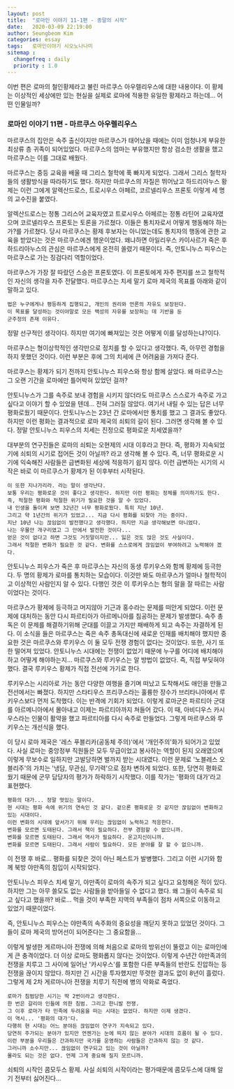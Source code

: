 ```yaml
---
layout: post
title:  "로마인 이야기 11-1편 - 종말의 시작"
date:   2020-03-09 22:19:00
author: Seungbeom Kim
categories: essay
tags:	로마인이야기 시오노나나미
sitemap :
  changefreq : daily
  priority : 1.0
---
```


이번 편은 로마의 철인황제라고 불린 마르쿠스 아우렐리우스에 대한 내용이다. 이 황제는 이상적인 세상에만 있는 현실을 실제로 로마에 적용한 유일한 황제라고 하는데... 어떤 인물일까?

### 로마인 이야기 11편 - 마르쿠스 아우렐리우스

마르쿠스의 집안은 속주 출신이지만 마르쿠스가 태어났을 때에는 이미 엄청나게 부유한 최상류 층 귀족이 되어있었다. 마르쿠스의 엄마는 부유했지만 항상 검소한 생활을 했고 마르쿠스는 이를 그대로 배웠다.

마르쿠스는 중등 교육을 배울 때 그리스 철학에 푹 빠지게 되었다. 그래서 그리스 철학자들의 생활방식을 따라하기도 했다. 하지만 마르쿠스의 자질은 뛰어났고 하드리아누스 황제는 이런 그에게 알렉산드로스, 트로시우스 아페르, 코르넬리우스 프론토 이렇게 세 명의 교수진을 붙였다.

알렉산드로스는 정통 그리스어 교육자였고 트로시우스 아페르는 정통 라틴어 교육자였으며 코르넬리우스 프론토는 토론을 가르쳤다. 이들은 통치자로서 어떻게 행동해야 하는가?를 가르쳤다. 당시 마르쿠스는 황제 후보자는 아니었는데도 통치자의 행동에 관한 교육을 받았다는 것은 마르쿠스에겐 행운이었다. 왜냐하면 아일리우스 카이사르가 죽은 후 하드리아누스의 관심은 마르쿠스에게 온전히 쏠렸기 때문이다. 즉, 안토니누스 피우스는 마르쿠스로 가는 징검다리 역할이었다.

마르쿠스가 가장 잘 따랐던 스승은 프론토였다. 이 프론토에게 자주 편지를 쓰고 철학적인 자신의 생각을 자주 전달했다. 마르쿠스는 치세 말기 로마 제국의 목표를 아래와 같이 말하고 있다.

    법은 누구에게나 평등하게 집행되고, 개인의 권리와 언론의 자유도 보장된다.
    이 목표를 달성하는 것이야말로 모든 백성의 자유를 보장하는 데 기반을 둔
    군주정의 존재 이유다.

정말 선구적인 생각이다. 하지만 여기에 빠져있는 것은 어떻게 이를 달성하는냐?이다.

마르쿠스는 형이상학적인 생각만으로 정치를 할 수 있다고 생각했다. 즉, 아무런 경험을 하지 못했던 것이다. 이런 부분은 후에 그의 치세에 큰 어려움을 가져다 준다.

마르쿠스는 황제가 되기 전까지 안토니누스 피우스와 항상 함께 살았다. 왜 마르쿠스는 그 오랜 기간을 로마에만 틀어박혀 있었던 걸까?

안토니누스가 그를 속주로 보내 경험을 시키지 않더라도 마르쿠스 스스로가 속주로 가고 싶다고 이야기 할 수 있었을 텐데... 전혀 그러질 않았다. 여기서 내릴 수 있는 답은 너무 평화로웠기 때문이다. 안토니누스는 23년 간 로마에서만 통치를 했고 그 결과도 좋았다. 하지만 이런 평화는 결과적으로 로마 제국의 쇠퇴의 길이 된다. 그러면 생각해 볼 수 있다. 정말 안토니누스 피우스의 치세는 진정으로 평화로운 치세였을까?

대부분의 연구진들은 로마의 쇠퇴는 오현제의 시대 이후라고 한다. 즉, 평화가 지속되었기에 쇠퇴의 시기로 접어든 것이 아닐까? 라고 생각해 볼 수 있다. 즉, 너무 평화로운 시기에 익숙해진 사람들은 급변화된 세상에 적응하기 쉽지 않다. 이런 급변하는 시기의 시작은 바로 이 마르쿠스가 황제가 된 이후부터 시작된다.

```
이 또한 지나가리라. 라는 말이 생각난다.
보통 우리는 평화로운 것이 좋다고 생각한다. 하지만 이런 평화는 정체를 의미하기도 한다.
즉, 적절한 평화와 적절한 위기가 필요한 것을 알 수 있었다.
내 인생을 돌이켜 보면 32년간 너무 평화로웠다. 특히 지난 10년.
그리고 약 1년간의 위기가 있었고... 지금 다시 평화를 되찾아 가는 중이다.
지난 10년 나는 끊임없이 발전했다고 생각했다. 하지만 지금 생각해보면 아니었다.
나는 우물안 개구리였고 그 안에서 발전한 것이다...
얻은 것이 없다고 하면 그것도 거짓말이지만... 잃은 것도 많은 것도 사실이다.
그래서 적절한 변화가 필요한 것 같다. 변화를 스스로에게 끊임없이 부여하려고 노력해야 겠다.
```

안토니누스 피우스가 죽은 후 마르쿠스는 자신의 동생 루키우스와 함께 황제에 등극한다. 두 명의 황제가 로마를 통치하는 모습이다. 이것만 봐도 마르쿠스가 얼마나 철학적이고 이상적인 사람인지 알 수 있다. 다행인 것은 이 루키우스는 형의 말을 잘 따르는 사람이었다는 것이다.

마르쿠스가 황제에 등극하고 머지않아 기근과 홍수라는 문제를 떠안게 되었다. 이런 문제에 대처하는 동안 다시 파르티아가 아르메니아를 침공하는 문제가 발생했다. 속주 총독은 이 문제를 해결하기위해 군대를 이끌고 가지만 패배하게 되고 속주는 자결하게 된다. 이 소식을 들은 마르쿠스는 죽은 속주 총독대신에 새로운 인재를 배치해야 했지만 중요한 것은 마르쿠스와 루키우스 이 둘 모두 전쟁 경험이 없다는 것이었다. 또한, 사기 또한 떨어져 있었다. 안토니누스 시대에는 전쟁이 없었기 때문에 누구를 어디에 배치해야 하고 어떻게 해야하는지... 마르쿠스와 루키우스는 알 방법이 없었다. 즉, 직접 부딪혀야 했다. 결국 루키우스 황제가 직접 전선에 가기로 한다.

루키우스는 시리아로 가는 동안 다양한 여행을 즐기며 떠났고 도착해서도 애인을 만들고 전선에서는 빠졌다. 하지만 스타티우스 프리쿠스라는 훌륭한 장수가 브리타니아에서 루키우스보다 먼저 도착했다. 이는 반격에 기회가 되었다. 이렇게 로마군은 파르티아 군대를 아르메니아에서 몰아내고 이제는 파르티아까지 쳐들어 갔다. 이 때, 아비디우스 카시우스라는 인물이 활약을 했고 파르티아를 다시 속주로 만들었다. 그렇게 마르쿠스와 루키우스는 개선식을 했다.

이 당시 로마 제국은 '레스 푸블리카(공동체 주의)'에서 '개인주의'화가 되어가고 있었다. 사실 로마는 중앙정부 직원들은 모두 무급이었고 봉사하는 역할이 된지 오래였으며 이렇게 무보수로 일하지만 고발당하면 벌까지 받는 시대였다. 이런 문제로 '노블레스 오블리주'의 가치는 '냉담, 무관심, 무기력'으로 점차 변하게 되었다. 또한, 당연히 평화로웠기 때문에 군무 담당자의 평가가 하락하기 시작했다. 이를 작가는 '평화의 대가'라고 표현했다.

```
평화의 대가... 정말 멋있는 말이다.
현 시대는 평화 속에 위기의 연속인 것 같다. 겉으론 평화로운 것 같지만 끊임없이 변화하고 있는 시대이다.
이런 변화의 시대에 앞서가기 위해 우리는 끊임없이 노력하고 적응한다.
변화를 모르면 도태된다. 그래서 책이 필요하다. 전부 경험할 수 없으니까.
변화를 모르면 도태된다. 그래서 역사가 필요하다. 온고지신이니까.
변화를 모르면 도태된다. 그래서 사람이 필요하다. 모든 분야를 잘 할 수 없으니까.
```

이 전쟁 후 바로... 평화를 되찾은 것이 아닌 페스트가 발병했다. 그리고 이런 시기와 함께 북방 야만족의 침입이 시작되었다.

안토니누스 피우스 치세 말기, 야만족이 로마의 속주가 되고 싶다고 요청해온 적이 있다. 하지만 그는 아무 쓸모도 없는 사람들을 받아들일 수 없다고 했다. 왜 그들이 속주로 되고 싶다고 했을까? 바로... 먹을 것이 부족한 지역의 부족들이 점차 서쪽으로 이동하고 있었기 때문이었다.

즉, 안토니누스 피우스는 야만족의 속주화의 중요성을 깨닫지 못하고 있었던 것이다. 그들이 로마 제국의 방어선이 되어준다는 그 중요함을...

이렇게 발생한 게르마니아 전쟁에 의해 처음으로 로마의 방위선이 뚤렸고 이는 로마인에게 큰 충격이었다. 더 이상 로마도 평화롭지 않다는 것이었다. 이렇게 수년간 야만족과의 전쟁을 치루고 그 사이에 일어난 '카시우스'를 포함한 다른 부족들의 반란도 진압하는 등 전쟁을 끊이지 않았다. 하지만 긴 시간을 투자했지만 뚜렷한 결과도 없이 8년이 흘렀다. 그렇게 제 2차 게르마니아 전쟁을 치루기 직전에 병의 악화로 죽었다.

```
로마가 침범당한 시기는 딱 2번이라고 생각한다.
한 번은 갈리아 인들에 의한 침범. 그리고 한니발 전쟁.
그 이후 로마가 타 민족에 두려움을 떠는 시대는 없었다. 하지만 이제 생겼다.
이 역시... '평화의 대가'다.
다행히 현 시대는 어느 분야든 끊임없이 연구가 지속되고 있다.
당연히 주가되는 분야가 있지만 언젠가는 눈에 띄지 않는 분야가 시대의 흐름이 될 수 있다.
이런 부분을 우리들은 간과하지만 국가를 운영하는 사람들은 간과하지 않는 것 같다.
그러니까 소수지만... 끊임없이 연구되고 있는 것이 아닐까?
몰라도 되는 것은 없다. 언제 그게 중요해 질지 모르니까.
```

쇠퇴의 시작인 콤모두스 황제. 사실 쇠퇴의 시작이라는 평가때문에 콤모두스에 대해 알기 전부터 싫어진다...
